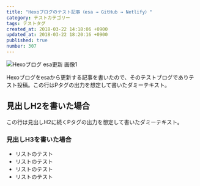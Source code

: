 ```yaml
---
title: "Hexoブログのテスト記事（esa → GitHub → Netlify）"
category: テストカテゴリー
tags: テストタグ
created_at: 2018-03-22 14:18:06 +0900
updated_at: 2018-03-22 18:20:16 +0900
published: true
number: 307
---
```


![Hexoブログ esa更新 画像1](https://i.gyazo.com/d7c74a2a4fc9855a45a3f59bf2c2698b.png)

Hexoブログをesaから更新する記事を書いたので、そのテストブログでありテスト投稿。この行はPタグの出力を想定して書いたダミーテキスト。

## 見出しH2を書いた場合

この行は見出しH2に続くPタグの出力を想定して書いたダミーテキスト。

### 見出しH3を書いた場合

- リストのテスト
- リストのテスト
- リストのテスト
- リストのテスト
